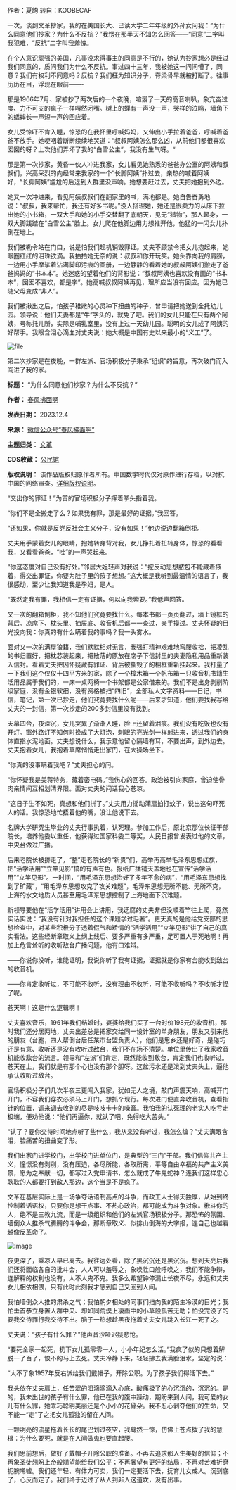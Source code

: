 作者：夏韵 转自：KOOBECAF


一次，谈到文革抄家，我的在美国长大、已读大学二年年级的外孙女问我：“为什么同意他们抄家？为什么不反抗？”我愣在那半天不知怎么回答——“同意”二字叫我犯难，“反抗”二字叫我羞愧。


在个人意识顽强的美国，凡事没求得事主的同意是不行的，她认为抄家想必是经过我们同意的，质问我们为什么不反抗。事过四十三年，我被她这一问问懵了，同意？我们有权利不同意吗？反抗？我们枉为知识分子，脊梁骨早就被打断了。往事历历在目，浮现在眼前——-


那是1966年7月、家被抄了两次后的一个夜晚，喧嚣了一天的高音喇叭，象亢奋过度、力不可支的疯子一样嘎然闭嘴。树上的蝉有一声没一声，哭样的泣鸣，墙角下的蟋蟀长一声短一声的回应着。


女儿受惊吓不肯入睡，惊恐的在我怀里呼喊妈妈，又伸出小手拉着爸爸，呼喊着爸爸不放手。她哽咽着断断续续地哭道：“叔叔阿姨怎么那么凶，从前他们都很喜欢囡囡的呀？上次他们弄坏了我的“白雪公主”，我没有生气呀。“


那是第一次抄家，黄昏一伙人冲进我家，女儿看见她熟悉的爸爸办公室的阿姨和叔叔们，兴高采烈的向经常来我家的一个“长脚阿姨”扑过去，亲热的喊着阿姨好，“长脚阿姨”尴尬的后退到人群里没声响。她想要赶过去，丈夫把她抱到外边。


她又一次冲进来，看见阿姨叔叔们在翻家里的书，满地都是。她自告奋勇地说：“叔叔，我来帮忙，我还有好多书呢。”没人搭理她，她还是很卖力的从床下拉出她的小书箱，一双大手和她的小手交替翻了底朝天，见无“猎物”，那人起身，一双大脚践踏在“白雪公主”脸上。女儿爬在他脚边用力想推开他，他猛的一闪女儿扑倒在地上。


我们被勒令站在门口，说是怕我们趁机销毁罪证。丈夫不顾禁令把女儿抱起来，她眼圈红红的泪珠欲滴。我拍拍她无奈的说：叔叔和你开玩笑。她头靠向我的肩膀，一边用小手摩挲着沾满脚印污痕的画册，一边静静的看着她的叔叔阿姨们搬走了爸爸妈妈的“书本本”。她迷惑的望着他们的背影说：“叔叔阿姨也喜欢没有画的“书本本”，囡囡不喜欢，都是字”。她高喊叔叔阿姨再见，理所应当没有回应。因为她已随父母变成“非人”。


我们被揪出之后，怕孩子稚嫩的心灵种下扭曲的种子，曾申请把她送到全托幼儿园。领导说：他们夫妻都是“牛”字头的，就免了吧。我们的女儿只能在只有两个阿姨，号称托儿所，实际是哺乳室里，没有上过一天幼儿园。聪明的女儿成了阿姨的好帮手。我眼含泪心滴血对丈夫说：她大概是中国有史以来最小的“义工”了。


![file](https://chinadigitaltimes.net/chinese/files/2023/12/image-1701680722917.png)


第二次抄家是在夜晚，一群左派、官场积极分子秉承“组织”的旨意，再次破门而入闯进了我的家。




**标题：** “为什么同意他们抄家？为什么不反抗？”  

**作者：** [春风拂面啊](https://chinadigitaltimes.net/space/春风拂面啊)  

**发表日期：** 2023.12.4  

**来源：** [微信公众号“春风拂面啊”](https://web.archive.org/web/https://mp.weixin.qq.com/s/JCrKYN7PSNxkYU58jYak3w)  

**主题归类：** [文革](https://chinadigitaltimes.net/space/文革)  

**CDS收藏：** [公民馆](https://chinadigitaltimes.net/space/%E5%85%AC%E6%B0%91%E9%A6%86)  

**版权说明：** 该作品版权归原作者所有。中国数字时代仅对原作进行存档，以对抗中国的网络审查。[详细版权说明](https://chinadigitaltimes.net/chinese/copyright)。


“交出你的罪证！”为首的官场积极分子挥着拳头指着我。


“你们不是全搬走了么？如果我有罪，那是最好的证据。”我回答。


“还如果，你就是反党反社会主义分子，没有如果！”他边说边翻箱倒柜。


丈夫用手蒙着女儿的眼睛，抱她转身背对我，女儿挣扎着扭转身体，惊恐的看看我，又看看爸爸，“哇”的一声哭起来。


“你这态度对自己没有好处。”邻居大姐轻声对我说：“挖反动思想脓包不能藏着掖着，得交出罪证，你要为肚子里的孩子想想。”这大概是我听到最温情的语言了，我很感动，至少让我知道我是孕妇，是人。


“既然定我有罪，我相信一定有证据，何以向我索要。”我低声回答。


又一次的翻箱倒柜，我不知他们究竟要找什么。每本书都一页页翻过，墙上镜框的背后。凉席下、枕头里、抽屉底、收音机后都一一查过，亲手摸过。丈夫怀疑的目光投向我：你真的有什么瞒着我的事吗？我一头雾水。


面对又一次的满屋狼籍，我们默默相对无言，我强打精神艰难地弯腰收拾，把凌乱的书归置好，把枕芯装起来，把散落的原放在席子下信封里的夫妻隐私用品重新装入信封。看着丈夫把因怀疑藏有罪证、背后被撕毁了的相框重新挂起来。我打量了一下我们这个仅仅十四平方米的家，除了一个樟木箱一个帆布箱一只收音机书籍生活用品属于我们的，一床一桌两椅一个书架都是公家借来的。我们不是出身剥削阶级家庭，没有金银软细，没有资格被扫“四旧”，全部私人文字资料——日记，书信，笔记，第一次已抄走，他们究竟要找什么呢——后来才知道，他们要找我写给丈夫的一封信，第一次抄走的200多封信里没有找到。


天幕四合，夜深沉，女儿哭累了渐渐入睡，脸上还留着泪痕。我们没有吃饭也没有开灯。窗外路灯不知何时换成了大灯泡，刺眼的亮光剑一样射进来，透过我们的身体直指水泥地面。丈夫想说什么，我示意他留心隔墙有耳，不要出声，到外边去。丈夫抱着女儿，我抱着草席悄悄走出家门，在大操场坐下。


“你真的没事瞒着我吧？”丈夫担心的问。


“你怀疑我是美蒋特务，藏着密电码。”我伤心的回答。政治被引向家庭，曾迫使骨肉亲情间互相划清界限。面对丈夫的问话我心苍凉。


“这日子生不如死，真想和他们拼了。”丈夫用力摇动蒲扇拍打蚊子，说出这句吓死人的话。我惊恐地忙捂着他的嘴，没让他说下去。


名牌大学研究生毕业的丈夫行事执着，认死理。参加工作后，原北京那位长征干部院长，培养他委以重任，他获得过国家科委二等奖，人民日报曾发表过他的文章，中央台做过广播。


后来老院长被挤走了，“整”走老院长的“新贵”们，高举再高举毛泽东思想红旗，把“活学活用”“立竿见影”搞的有声有色。报纸广播铺天盖地也在宣传“活学活用”“立竿见影”。一时间，“用毛泽东思想治好了多年不愈的病”，“用毛泽东思想找到了矿藏”，“用毛泽东思想攻克了攻关难题”，毛泽东思想无所不能、无所不克，上海的水文地质人员甚至用毛泽东思想控制了上海地面下沉难题。


新领导要他在“活学活用”讲用会上讲用，我迂腐的丈夫非但没顺着竿往上爬，竟然实话实说：“我没有针对我担任的这个课题学过毛著”。更天真的是他给党支部的思想检查中，对某些积极分子透着假气和矫情的“活学活用”“立竿见影”讲了自己的真实看法。这些经断章取义上纲上线后、要多严重有多严重，足可置人于死地啊！再加上危言耸听的收听敌台广播问题，他有口难辩。


——你说你没听，谁能证明，我说你听了我有证据，证据就是你家有台能收到敌台的收音机。


——你肯定收听过，不可能不收听，没有理由不收听，可能不收听吗？不收听才怪了呢。


苍天啊！这是什么逻辑啊！


丈夫喜欢音乐，1961年我们结婚时，婆婆给我们买了一台时价198元的收音机，那时我们还分居两地，丈夫出差总是把家交给同一设计室的单身朋友，朋友又引来他的朋友（台胞，四人帮倒台后任某市台盟负责人），他们是思乡还是好奇，是碰巧还是有意、收听还是没有收听过敌台，我们不在场不清楚。单位里传出了我家收音机能收敌台的流言。领导和“左派”们肯定，既然能收到敌台，肯定我们也收听过。苍天在上，我们就是有那个心也没有那个胆呀。这盆污水还是泼到丈夫头上，逼他承认收听过敌台。


官场积极分子们几次半夜三更闯入我家，犹如无人之境，敲门声震天响，高喊开门开门，不容我们穿衣必须马上开门，想抓个现行。每次进门便直奔收音机，查看指针的位置，调来调去收到的尽是吱吱卡卡的噪音。我怕我的认死理的老实人吃亏走极端，便劝他说：“他们再逼你，就认了吧，免得吃大苦头。”


“认了？要你交待时间地点听了些什么，我从来没有听过，我怎么编？”丈夫满眼含泪，脸痛苦的扭曲变了形。


我们出家门进学校门，出学校门进单位门，是典型的“三门”干部。我们信仰共产主义，憧憬没有剥削，没有压迫，各尽所能，各取所需，平等自由幸福的共产主义美景，愿为之奉献一切，都写过入党申请书，怎么就成了牛鬼蛇神？连我们这样忠心耿耿的人都要打到敌人那边，这个当是不是疯了。


文革在基层实际上是一场争夺话语制高点的斗争，而政工人士得天独厚，从始到终控制着话语权，只要你是想干点事、不热心政治，都可能成为斗争对象。楸斗你的人，绝不是三教九流，而是一级组织和他们的左派官场积极分子。那恐怖的氛围、墙倒众人推杀气腾腾的斗争会，那断章取义、似排山倒海的大字报，连自己也越看越像反革命了。


![image](https://chinadigitaltimes.net/chinese/files/2023/12/post-702888-656d96fc4a577.png)


夜更深了，乘凉人早已离去。我往远处看，除了黑沉沉还是黑沉沉。想到天亮后我们还将面临各自的批斗会，人人可以羞辱之，象唤牲口般呼唤之，我们不能争辩，连解释的权利也没有，人不人鬼不鬼。我多么希望钟停漏止长夜不尽，永远和丈夫女儿相依相偎，只有此时此刻我才感到自己又回到人间。


我怕墙倒众人推的肃杀之气；我怕朝夕相处的同事们扫向我的陌生冷漠的目光；我怕垂首恭立身置人群中央、却如同荒漠上凄雨中的小草般孤苦无助；怕没完没了的要我交待罪行我交待不出。脑子一热想趁黑夜拖着丈夫女儿跳入长江一死了之。


丈夫说：“孩子有什么罪？”他声音沙哑迟疑悲怆。


“要死全家一起死，扔下女儿孤零零一人，小小年纪怎么活。”我疯了似的只想着解脱一了百了，恨不的马上去死。丈夫冷静下来，轻轻拂去我满脸泪水，坚定的说：


“大不了象1957年反右派给我们戴帽子，开除公职。为了孩子我们得活下去。”


我头依在丈夫肩上，任苦涩的泪滴滴滴入心底，酸痛极了的心沉沉的，沉沉的。是的，我未出世的孩子有什么罪，他已在我的腹中躁动，期盼来到人间，我可爱的女儿有什么罪，她乖巧聪明美丽还是个小小的花骨朵。我不忍心剥夺他们的生命，又不能一“走”了之把女儿孤独的留在人间。


一颗明亮的流星拖着长长的尾巴划过夜空，我蓦然一惊，仿佛上苍点拨了我的慧根：为什么要死，就是在人间做鬼也要直起腰。


我们思前想后，做好了戴帽子开除公职的准备。不再去追求那人生美好的信仰；不再象圣徒翘盼上帝般期望能给我们公平；不再奢望有更好的结局，不再对苦难折磨扼腕唏嘘。我们还年轻、有体力可卖，我们一定要活下去，抚育儿女成人。沉到底了，心反而定了。我们终于迈过了从人到非人这道坎，没有出事。

